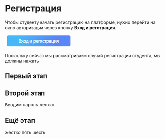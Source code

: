 # Регистрация
Чтобы студенту начать регистрацию на платформе, нужно перейти на окно авторизации 
через кнопку **Вход и регстрация**.

![img.png](img.png)

Поскольку сейчас мы рассматриваем случай регистрации студента, мы должны нажать 

## Первый этап


## Второй этап
Вводим пароль жестко

## Ещё этап
жестко пять шесть 